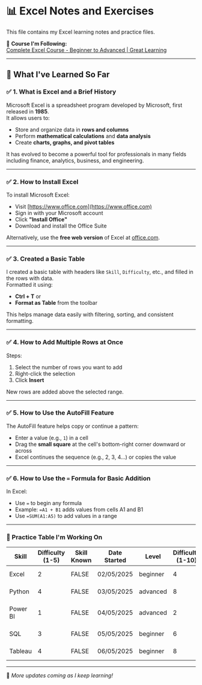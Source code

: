 # 📊 Excel Notes and Exercises

This file contains my Excel learning notes and practice files.

🎥 **Course I'm Following:**  
[Complete Excel Course - Beginner to Advanced | Great Learning](https://www.youtube.com/watch?v=pCJ15nGFgVg)

---

## 📘 What I've Learned So Far

### ✅ 1. What is Excel and a Brief History
Microsoft Excel is a spreadsheet program developed by Microsoft, first released in **1985**.  
It allows users to:
- Store and organize data in **rows and columns**
- Perform **mathematical calculations** and **data analysis**
- Create **charts, graphs, and pivot tables**

It has evolved to become a powerful tool for professionals in many fields including finance, analytics, business, and engineering.

---

### ✅ 2. How to Install Excel
To install Microsoft Excel:
- Visit [https://www.office.com](https://www.office.com)
- Sign in with your Microsoft account
- Click **"Install Office"**
- Download and install the Office Suite

Alternatively, use the **free web version** of Excel at [office.com](https://www.office.com).

---

### ✅ 3. Created a Basic Table
I created a basic table with headers like `Skill`, `Difficulty`, etc., and filled in the rows with data.  
Formatted it using:
- **Ctrl + T** or
- **Format as Table** from the toolbar

This helps manage data easily with filtering, sorting, and consistent formatting.

---

### ✅ 4. How to Add Multiple Rows at Once
Steps:
1. Select the number of rows you want to add
2. Right-click the selection
3. Click **Insert**

New rows are added above the selected range.

---

### ✅ 5. How to Use the AutoFill Feature
The AutoFill feature helps copy or continue a pattern:
- Enter a value (e.g., `1`) in a cell
- Drag the **small square** at the cell's bottom-right corner downward or across
- Excel continues the sequence (e.g., 2, 3, 4...) or copies the value

---

### ✅ 6. How to Use the `=` Formula for Basic Addition
In Excel:
- Use `=` to begin any formula
- Example: `=A1 + B1` adds values from cells A1 and B1
- Use `=SUM(A1:A5)` to add values in a range

---

### 🧩 Practice Table I'm Working On

| Skill     | Difficulty (1-5) | Skill Known | Date Started | Level     | Difficulty (1-10) | Skill & Level        |
|-----------|------------------|--------------|----------------|------------|---------------------|------------------------|
| Excel     | 2                | FALSE        | 02/05/2025     | beginner   | 4                   | Excel-beginner         |
| Python    | 4                | FALSE        | 03/05/2025     | advanced   | 8                   | Python-advanced        |
| Power BI  | 1                | FALSE        | 04/05/2025     | advanced   | 2                   | Power BI-advanced      |
| SQL       | 3                | FALSE        | 05/05/2025     | beginner   | 6                   | SQL-beginner           |
| Tableau   | 4                | FALSE        | 06/05/2025     | beginner   | 8                   | Tableau-beginner       |

---

📌 *More updates coming as I keep learning!*
